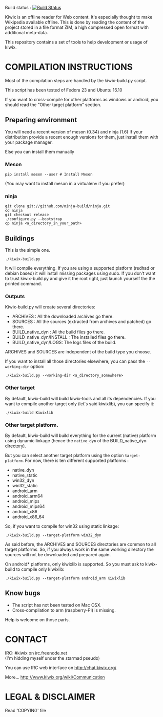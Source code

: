 Build status : [![Build Status](https://travis-ci.org/kiwix/kiwix-build.svg?branch=master)](https://travis-ci.org/kiwix/kiwix-build)


Kiwix is an offline reader for Web content. It's especially thought to
make Wikipedia available offline.  This is done by reading the content
of the project stored in a file format ZIM, a high compressed open
format with additional meta-data.

This repository contains a set of tools to help development or usage
of kiwix.

# COMPILATION INSTRUCTIONS

Most of the compilation steps are handled by the kiwix-build.py
script.

This script has been tested of Fedora 23 and Ubuntu 16.10

If you want to cross-compile for other platforms as windows or android, you
should read the "Other target platform" section.

## Preparing environment

You will need a recent version of meson (0.34) and ninja (1.6)
If your distribution provide a recent enough versions for them, just install
them with your package manager.

Else you can install them manually

### Meson

```
pip install meson --user # Install Meson
```

(You may want to install meson in a virtualenv if you prefer)

### ninja

```
git clone git://github.com/ninja-build/ninja.git
cd ninja
git checkout release
./configure.py --bootstrap
cp ninja <a_directory_in_your_path>
```

## Buildings

This is the simple one.

```
./kiwix-build.py
```

It will compile everything.
If you are using a supported platform (redhad or debian based) it will install
missing packages using sudo.
If you don't want to trust kiwix-build.py and give it the root right, just
launch yourself the the printed command.

### Outputs

Kiwix-build.py will create several directories:

- ARCHIVES : All the downloaded archives go there.
- SOURCES : All the sources (extracted from archives and patched) go there.
- BUILD_native_dyn : All the build files go there.
- BUILD_native_dyn/INSTALL : The installed files go there.
- BUILD_native_dyn/LOGS: The logs files of the build.

ARCHIVES and SOURCES are independent of the build type you choose.

If you want to install all those directories elsewhere, you can pass the
`--working-dir` option:

```
./kiwix-build.py --working-dir <a_directory_somewhere>
```

### Other target

By default, kiwix-build will build kiwix-tools and all its dependencies.
If you want to compile another target only (let's said kiwixlib), you can
specify it:

```
./kiwix-build Kiwixlib
```

### Other target platform.

By default, kiwix-build will build everything for the current (native) platform
using dynamic linkage (hence the `native_dyn` of the BUILD_native_dyn directory).

But you can select another target platform using the option `target-platform`.
For now, there is ten different supported platforms :

- native_dyn
- native_static
- win32_dyn
- win32_static
- android_arm
- android_arm64
- android_mips
- android_mips64
- android_x86
- android_x86_64

So, if you want to compile for win32 using static linkage:

```
./kiwix-build.py --target-platform win32_dyn
```

As said before, the ARCHIVES and SOURCES directories are common to all target
platforms. So, if you always work in the same working directory the sources
will not be downloaded and prepared again.

On android* platforms, only kiwixlib is supported. So you must ask to
kiwix-build to compile only kiwixlib:

```
./kiwix-build.py --target-platform android_arm Kiwixlib
```

## Know bugs

- The script has not been tested on Mac OSX.
- Cross-compilation to arm (raspberry-PI) is missing.

Help is welcome on those parts.


# CONTACT

IRC: #kiwix on irc.freenode.net  
(I'm hidding myself under the starmad pseudo)

You can use IRC web interface on http://chat.kiwix.org/

More... http://www.kiwix.org/wiki/Communication

# LEGAL & DISCLAIMER

Read 'COPYING' file
